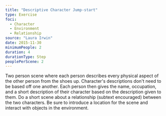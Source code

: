 ```yaml
---
title: "Descriptive Character Jump-start"
type: Exercise
foci:
  - Character
  - Environment
  - Relationship
source: "Laura Irwin"
date: 2015-11-30
minimumPeople: 2
duration: 4
durationType: Step
peoplePerScene: 2
---
```


Two person scene where each person describes every physical aspect of the other person from the shoes up.
Character's descriptions don't need to be based off one another.
Each person then gives the name, occupation, and a short description of their character based on the description given to them.
Do a short scene about a relationship (subtext encouraged) between the two characters.
Be sure to introduce a location for the scene and interact with objects in the environment.
